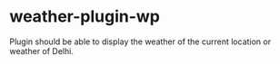 # weather-plugin-wp
Plugin should be able to display the weather of the current location or weather of Delhi.
